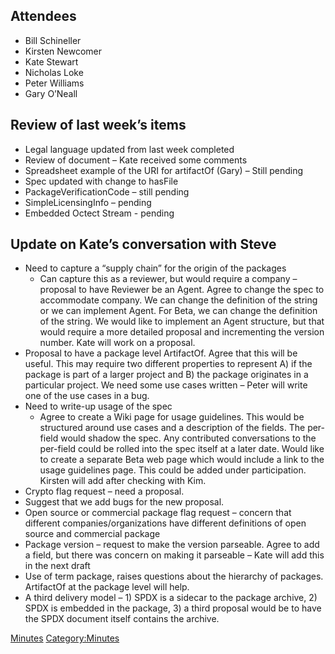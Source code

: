 ## Attendees

  - Bill Schineller
  - Kirsten Newcomer
  - Kate Stewart
  - Nicholas Loke
  - Peter Williams
  - Gary O’Neall

## Review of last week’s items

  - Legal language updated from last week completed
  - Review of document – Kate received some comments
  - Spreadsheet example of the URI for artifactOf (Gary) – Still pending
  - Spec updated with change to hasFile
  - PackageVerificationCode – still pending
  - SimpleLicensingInfo – pending
  - Embedded Octect Stream - pending

## Update on Kate’s conversation with Steve

  - Need to capture a “supply chain” for the origin of the packages
      - Can capture this as a reviewer, but would require a company –
        proposal to have Reviewer be an Agent. Agree to change the spec
        to accommodate company. We can change the definition of the
        string or we can implement Agent. For Beta, we can change the
        definition of the string. We would like to implement an Agent
        structure, but that would require a more detailed proposal and
        incrementing the version number. Kate will work on a proposal.
  - Proposal to have a package level ArtifactOf. Agree that this will be
    useful. This may require two different properties to represent A) if
    the package is part of a larger project and B) the package
    originates in a particular project. We need some use cases written –
    Peter will write one of the use cases in a bug.
  - Need to write-up usage of the spec
      - Agree to create a Wiki page for usage guidelines. This would be
        structured around use cases and a description of the fields. The
        per-field would shadow the spec. Any contributed conversations
        to the per-field could be rolled into the spec itself at a later
        date. Would like to create a separate Beta web page which would
        include a link to the usage guidelines page. This could be added
        under participation. Kirsten will add after checking with Kim.
  - Crypto flag request – need a proposal.
  - Suggest that we add bugs for the new proposal.
  - Open source or commercial package flag request – concern that
    different companies/organizations have different definitions of open
    source and commercial package
  - Package version – request to make the version parseable. Agree to
    add a field, but there was concern on making it parseable – Kate
    will add this in the next draft
  - Use of term package, raises questions about the hierarchy of
    packages. ArtifactOf at the package level will help.
  - A third delivery model – 1) SPDX is a sidecar to the package
    archive, 2) SPDX is embedded in the package, 3) a third proposal
    would be to have the SPDX document itself contains the archive.

[Minutes](Category:Technical "wikilink")
[Category:Minutes](Category:Minutes "wikilink")
